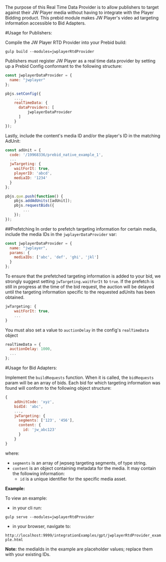 The purpose of this Real Time Data Provider is to allow publishers to target against their JW Player media without 
having to integrate with the Player Bidding product. This prebid module makes JW Player's video ad targeting information accessible 
to Bid Adapters.

#Usage for Publishers:

Compile the JW Player RTD Provider into your Prebid build:

`gulp build --modules=jwplayerRtdProvider`

Publishers must register JW Player as a real time data provider by setting up a Prebid Config conformant to the 
following structure:

```javascript
const jwplayerDataProvider = {
  name: "jwplayer"
};

pbjs.setConfig({
    ...,
    realTimeData: {
      dataProviders: [
          jwplayerDataProvider
      ]
    }
});
```
Lastly, include the content's media ID and/or the player's ID in the matching AdUnit:

```javascript
const adUnit = {
  code: '/19968336/prebid_native_example_1',
  ...
  jwTargeting: {
    waitForIt: true,
    playerID: 'abcd',
    mediaID: '1234'
  }
};

pbjs.que.push(function() {
    pbjs.addAdUnits([adUnit]);
    pbjs.requestBids({
        ...
    });
});
``` 
##Prefetching
In order to prefetch targeting information for certain media, include the media IDs in the `jwplayerDataProvider` var:

```javascript
const jwplayerDataProvider = {
  name: "jwplayer",
  params: {
    mediaIDs: ['abc', 'def', 'ghi', 'jkl']
  }
};
```

To ensure that the prefetched targeting information is added to your bid, we strongly suggest setting 
`jwTargeting.waitForIt` to `true`. If the prefetch is still in progress at the time of the bid request, the auction will
be delayed until the targeting information specific to the requested adUnits has been obtained.

```javascript
jwTargeting: {
    waitForIt: true,
    ...
}
```

You must also set a value to `auctionDelay` in the config's `realTimeData` object 

```javascript
realTimeData = {
  auctionDelay: 1000,
  ...
};
```

#Usage for Bid Adapters:

Implement the `buildRequests` function. When it is called, the `bidRequests` param will be an array of bids.
Each bid for which targeting information was found will conform to the following object structure:

```javascript
{
    adUnitCode: 'xyz',
    bidId: 'abc',
    ...,
    jwTargeting: {
      segments: ['123', '456'],
      content: {
        id: 'jw_abc123'
      }
    }
}
```

where:
- `segments` is an array of jwpseg targeting segments, of type string.
- `content` is an object containing metadata for the media. It may contain the following information: 
  - `id` is a unique identifier for the specific media asset.
  
**Example:**

To view an example:
 
- in your cli run:

`gulp serve --modules=jwplayerRtdProvider`

- in your browser, navigate to:

`http://localhost:9999/integrationExamples/gpt/jwplayerRtdProvider_example.html`

**Note:** the mediaIds in the example are placeholder values; replace them with your existing IDs.
